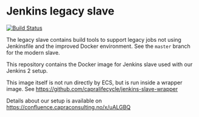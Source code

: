 # Jenkins legacy slave

[![Build Status](https://jenkins.capra.tv/buildStatus/icon?job=jenkins-slave/legacy)](https://jenkins.capra.tv/job/jenkins-slave/legacy/job/legacy/)

The legacy slave contains build tools to support legacy jobs not using
Jenkinsfile and the improved Docker environment. See the `master` branch for
the modern slave.

This repository contains the Docker image for Jenkins slave used with
our Jenkins 2 setup.

This image itself is not run directly by ECS, but is run inside a wrapper
image. See https://github.com/capralifecycle/jenkins-slave-wrapper

Details about our setup is available on https://confluence.capraconsulting.no/x/uALGBQ
